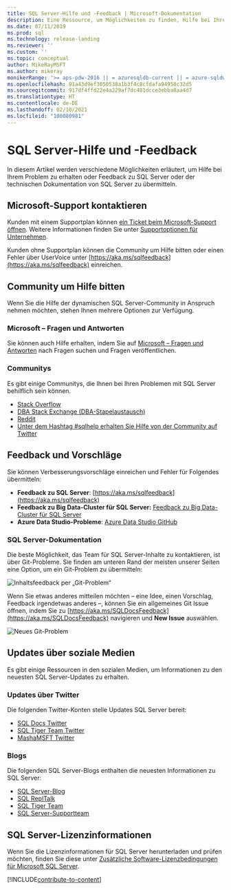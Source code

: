 ```yaml
---
title: SQL Server-Hilfe und -Feedback | Microsoft-Dokumentation
description: Eine Ressource, um Möglichkeiten zu finden, Hilfe bei Ihrem Problem zu erhalten oder Feedback entweder für das SQL Server-Produkt oder die technische Dokumentation von SQL Server zu übermitteln.
ms.date: 07/11/2019
ms.prod: sql
ms.technology: release-landing
ms.reviewer: ''
ms.custom: ''
ms.topic: conceptual
author: MikeRayMSFT
ms.author: mikeray
monikerRange: '>= aps-pdw-2016 || = azuresqldb-current || = azure-sqldw-latest || >= sql-server-2016 || >= sql-server-linux-2017'
ms.openlocfilehash: 91a43d9ef3050538a1b3f4c8cfdafa94958c32d5
ms.sourcegitcommit: 917df4ffd22e4a229af7dc481dcce3ebba0aa4d7
ms.translationtype: HT
ms.contentlocale: de-DE
ms.lasthandoff: 02/10/2021
ms.locfileid: "100080981"
---
```

# <a name="sql-server-help-and-feedback"></a>SQL Server-Hilfe und -Feedback

In diesem Artikel werden verschiedene Möglichkeiten erläutert, um Hilfe bei Ihrem Problem zu erhalten oder Feedback zu SQL Server oder der technischen Dokumentation von SQL Server zu übermitteln. 

## <a name="contact-microsoft-support"></a>Microsoft-Support kontaktieren

Kunden mit einem Supportplan können [ein Ticket beim Microsoft-Support öffnen](https://support.microsoft.com/hub/4343728/support-for-business).  Weitere Informationen finden Sie unter [Supportoptionen für Unternehmen](https://support.microsoft.com/help/4341255/support-for-business). 

Kunden ohne Supportplan können die Community um Hilfe bitten oder einen Fehler über UserVoice unter [https://aka.ms/sqlfeedback](https://aka.ms/sqlfeedback) einreichen.

## <a name="ask-community-for-help"></a>Community um Hilfe bitten

Wenn Sie die Hilfe der dynamischen SQL Server-Community in Anspruch nehmen möchten, stehen Ihnen mehrere Optionen zur Verfügung.

### <a name="microsoft-q--a"></a>Microsoft – Fragen und Antworten

Sie können auch Hilfe erhalten, indem Sie auf [Microsoft – Fragen und Antworten](/answers/products/sql-server) nach Fragen suchen und Fragen veröffentlichen.

### <a name="communities"></a>Communitys

Es gibt einige Communitys, die Ihnen bei Ihren Problemen mit SQL Server behilflich sein können. 

- [Stack Overflow](https://stackoverflow.com/questions/tagged/sql-server)
- [DBA Stack Exchange (DBA-Stapelaustausch)](https://dba.stackexchange.com/questions/tagged/sql-server)
- [Reddit](https://www.reddit.com/r/SQLServer/)
- [Unter dem Hashtag #sqlhelp erhalten Sie Hilfe von der Community auf Twitter](https://twitter.com/hashtag/sqlhelp?src=hash) 
 
## <a name="feedback-suggestions"></a>Feedback und Vorschläge

Sie können Verbesserungsvorschläge einreichen und Fehler für Folgendes übermitteln:

- **Feedback zu SQL Server**: [https://aka.ms/sqlfeedback](https://aka.ms/sqlfeedback)
- **Feedback zu Big Data-Cluster für SQL Server:** [Feedback zu Big Data-Cluster für SQL Server](https://aka.ms/sql-server-bdc-feedback)
- **Azure Data Studio-Probleme**: [Azure Data Studio GitHub](https://github.com/microsoft/azuredatastudio/issues)
 

###  <a name="sql-server-documentation"></a>SQL Server-Dokumentation

Die beste Möglichkeit, das Team für SQL Server-Inhalte zu kontaktieren, ist über Git-Probleme. Sie finden am unteren Rand der meisten unserer Seiten eine Option, um ein Git-Problem zu übermitteln: 

![Inhaltsfeedback per „Git-Problem“](media/sql-server-get-help/git-issues.png)

Wenn Sie etwas anderes mitteilen möchten – eine Idee, einen Vorschlag, Feedback irgendetwas anderes –, können Sie ein allgemeines Git Issue öffnen, indem Sie zu [https://aka.ms/SQLDocsFeedback](https://aka.ms/SQLDocsFeedback) navigieren und **New Issue** auswählen. 

![Neues Git-Problem](media/sql-server-get-help/new-git-issue.png)

## <a name="social-media-updates"></a>Updates über soziale Medien

Es gibt einige Ressourcen in den sozialen Medien, um Informationen zu den neuesten SQL Server-Updates zu erhalten. 

### <a name="updates-via-twitter"></a>Updates über Twitter

Die folgenden Twitter-Konten stelle Updates SQL Server bereit: 

- [SQL Docs Twitter](https://twitter.com/sqldocs)
- [SQL Tiger Team Twitter](https://twitter.com/mssqltiger)
- [MashaMSFT Twitter](https://twitter.com/mashamsft)
 
### <a name="blogs"></a>Blogs

Die folgenden SQL Server-Blogs enthalten die neuesten Informationen zu SQL Server: 

- [SQL Server-Blog](https://cloudblogs.microsoft.com/sqlserver/)
- [SQL ReplTalk](https://blogs.msdn.microsoft.com/repltalk/)
- [SQL Tiger Team](/archive/blogs/sql_server_team/)
- [SQL Server-Supportteam](https://techcommunity.microsoft.com/t5/SQL-Server-Support/bg-p/SQLServerSupport/)


## <a name="sql-server-license-information"></a>SQL Server-Lizenzinformationen

Wenn Sie die Lizenzinformationen für SQL Server herunterladen und prüfen möchten, finden Sie diese unter [Zusätzliche Software-Lizenzbedingungen für Microsoft SQL Server](https://www.microsoft.com/download/details.aspx?id=39299). 


[!INCLUDE[contribute-to-content](../includes/paragraph-content/contribute-to-content.md)]